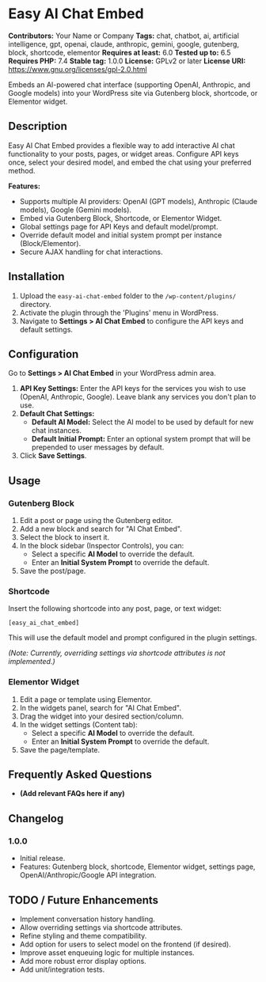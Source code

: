# Easy AI Chat Embed

**Contributors:** Your Name or Company
**Tags:** chat, chatbot, ai, artificial intelligence, gpt, openai, claude, anthropic, gemini, google, gutenberg, block, shortcode, elementor
**Requires at least:** 6.0
**Tested up to:** 6.5
**Requires PHP:** 7.4
**Stable tag:** 1.0.0
**License:** GPLv2 or later
**License URI:** https://www.gnu.org/licenses/gpl-2.0.html

Embeds an AI-powered chat interface (supporting OpenAI, Anthropic, and Google models) into your WordPress site via Gutenberg block, shortcode, or Elementor widget.

## Description

Easy AI Chat Embed provides a flexible way to add interactive AI chat functionality to your posts, pages, or widget areas. Configure API keys once, select your desired model, and embed the chat using your preferred method.

**Features:**

*   Supports multiple AI providers: OpenAI (GPT models), Anthropic (Claude models), Google (Gemini models).
*   Embed via Gutenberg Block, Shortcode, or Elementor Widget.
*   Global settings page for API Keys and default model/prompt.
*   Override default model and initial system prompt per instance (Block/Elementor).
*   Secure AJAX handling for chat interactions.

## Installation

1.  Upload the `easy-ai-chat-embed` folder to the `/wp-content/plugins/` directory.
2.  Activate the plugin through the 'Plugins' menu in WordPress.
3.  Navigate to **Settings > AI Chat Embed** to configure the API keys and default settings.

## Configuration

Go to **Settings > AI Chat Embed** in your WordPress admin area.

1.  **API Key Settings:** Enter the API keys for the services you wish to use (OpenAI, Anthropic, Google). Leave blank any services you don't plan to use.
2.  **Default Chat Settings:**
    *   **Default AI Model:** Select the AI model to be used by default for new chat instances.
    *   **Default Initial Prompt:** Enter an optional system prompt that will be prepended to user messages by default.
3.  Click **Save Settings**.

## Usage

### Gutenberg Block

1.  Edit a post or page using the Gutenberg editor.
2.  Add a new block and search for "AI Chat Embed".
3.  Select the block to insert it.
4.  In the block sidebar (Inspector Controls), you can:
    *   Select a specific **AI Model** to override the default.
    *   Enter an **Initial System Prompt** to override the default.
5.  Save the post/page.

### Shortcode

Insert the following shortcode into any post, page, or text widget:

`[easy_ai_chat_embed]`

This will use the default model and prompt configured in the plugin settings.

*(Note: Currently, overriding settings via shortcode attributes is not implemented.)*

### Elementor Widget

1.  Edit a page or template using Elementor.
2.  In the widgets panel, search for "AI Chat Embed".
3.  Drag the widget into your desired section/column.
4.  In the widget settings (Content tab):
    *   Select a specific **AI Model** to override the default.
    *   Enter an **Initial System Prompt** to override the default.
5.  Save the page/template.

## Frequently Asked Questions

*   **(Add relevant FAQs here if any)**

## Changelog

### 1.0.0
*   Initial release.
*   Features: Gutenberg block, shortcode, Elementor widget, settings page, OpenAI/Anthropic/Google API integration.

## TODO / Future Enhancements

*   Implement conversation history handling.
*   Allow overriding settings via shortcode attributes.
*   Refine styling and theme compatibility.
*   Add option for users to select model on the frontend (if desired).
*   Improve asset enqueuing logic for multiple instances.
*   Add more robust error display options.
*   Add unit/integration tests.

